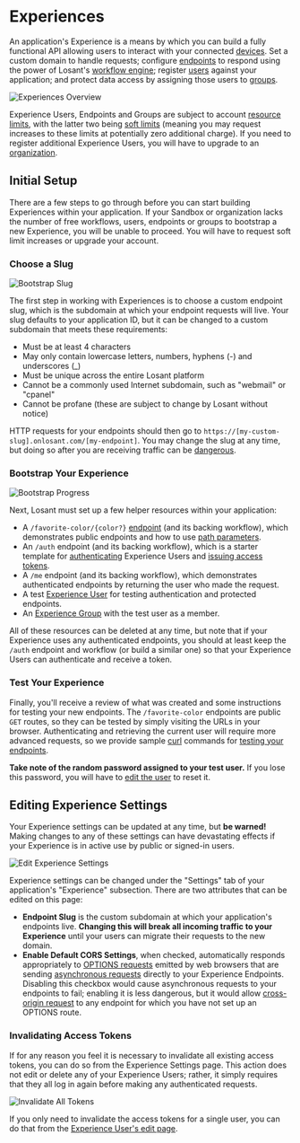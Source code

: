 # Experiences

An application's Experience is a means by which you can build a fully functional API allowing users to interact with your connected [devices](/devices/overview/). Set a custom domain to handle requests; configure [endpoints](/experiences/endpoints/) to respond using the power of Losant's [workflow engine](/workflows/overview/); register [users](/experiences/users/) against your application; and protect data access by assigning those users to [groups](/experiences/groups/).

![Experiences Overview](/images/experiences/experiences-overview.png "Experiences Overview")

Experience Users, Endpoints and Groups are subject to account [resource limits](/organizations/resource-limits/), with the latter two being [soft limits](/organizations/resource-limits/#soft-limited-resources) (meaning you may request increases to these limits at potentially zero additional charge). If you need to register additional Experience Users, you will have to upgrade to an [organization](/organizations/overview/).

## Initial Setup

There are a few steps to go through before you can start building Experiences within your application. If your Sandbox or organization lacks the number of free workflows, users, endpoints or groups to bootstrap a new Experience, you will be unable to proceed. You will have to request soft limit increases or upgrade your account.

### Choose a Slug

![Bootstrap Slug](/images/experiences/bootstrap-slug.png "Bootstrap Slug")

The first step in working with Experiences is to choose a custom endpoint slug, which is the subdomain at which your endpoint requests will live. Your slug defaults to your application ID, but it can be changed to a custom subdomain that meets these requirements:

*   Must be at least 4 characters
*   May only contain lowercase letters, numbers, hyphens (-) and underscores (\_)
*   Must be unique across the entire Losant platform
*   Cannot be a commonly used Internet subdomain, such as "webmail" or "cpanel"
*   Cannot be profane (these are subject to change by Losant without notice)

HTTP requests for your endpoints should then go to `https://[my-custom-slug].onlosant.com/[my-endpoint]`. You may change the slug at any time, but doing so after you are receiving traffic can be [dangerous](#editing-experience-settings).

### Bootstrap Your Experience

![Bootstrap Progress](/images/experiences/bootstrap-progress.png "Bootstrap Progress")

Next, Losant must set up a few helper resources within your application:

*   A `/favorite-color/{color?}` [endpoint](/experiences/endpoints/) (and its backing workflow), which demonstrates public endpoints and how to use [path parameters](/experiences/endpoints/#route).
*   An `/auth` endpoint (and its backing workflow), which is a starter template for [authenticating](/workflows/experience/authenticate/) Experience Users and [issuing access tokens](/workflows/experience/generate-token/).
*   A `/me` endpoint (and its backing workflow), which demonstrates authenticated endpoints by returning the user who made the request.
*   A test [Experience User](/experiences/users/) for testing authentication and protected endpoints.
*   An [Experience Group](/experiences/groups/) with the test user as a member.

All of these resources can be deleted at any time, but note that if your Experience uses any authenticated endpoints, you should at least keep the `/auth` endpoint and workflow (or build a similar one) so that your Experience Users can authenticate and receive a token.

### Test Your Experience

Finally, you'll receive a review of what was created and some instructions for testing your new endpoints. The `/favorite-color`  endpoints are public `GET` routes, so they can be tested by simply visiting the URLs in your browser. Authenticating and retrieving the current user will require more advanced requests, so we provide sample [curl](https://curl.haxx.se/) commands for [testing your endpoints](/experiences/endpoints/#using-endpoints).

**Take note of the random password assigned to your test user.** If you lose this password, you will have to [edit the user](/experiences/users/#required-fields) to reset it.

## Editing Experience Settings

Your Experience settings can be updated at any time, but **be warned!** Making changes to any of these settings can have devastating effects if your Experience is in active use by public or signed-in users.

![Edit Experience Settings](/images/experiences/settings-fields.png "Edit Experience Settings")

Experience settings can be changed under the "Settings" tab of your application's "Experience" subsection. There are two attributes that can be edited on this page:

*   **Endpoint Slug** is the custom subdomain at which your application's endpoints live. **Changing this will break all incoming traffic to your Experience** until your users can migrate their requests to the new domain.
*   **Enable Default CORS Settings**, when checked, automatically responds appropriately to [OPTIONS requests](https://developer.mozilla.org/en-US/docs/Web/HTTP/Methods/OPTIONS) emitted by web browsers that are sending [asynchronous requests](https://developer.mozilla.org/en-US/docs/Web/API/XMLHttpRequest/Synchronous_and_Asynchronous_Requests) directly to your Experience Endpoints. Disabling this checkbox would cause asynchronous requests to your endpoints to fail; enabling it is less dangerous, but it would allow [cross-origin request](https://developer.mozilla.org/en-US/docs/Web/HTTP/Access_control_CORS) to any endpoint for which you have not set up an OPTIONS route.

### Invalidating Access Tokens

If for any reason you feel it is necessary to invalidate all existing access tokens, you can do so from the Experience Settings page. This action does not edit or delete any of your Experience Users; rather, it simply requires that they all log in again before making any authenticated requests.

![Invalidate All Tokens](/images/experiences/settings-invalidate-tokens.png "Invalidate All Tokens")

If you only need to invalidate the access tokens for a single user, you can do that from the [Experience User's edit page](/experiences/users/#invalidating-user-tokens).
